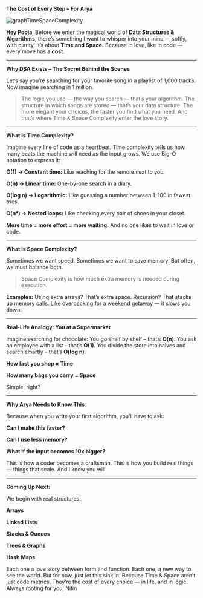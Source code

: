 
**The Cost of Every Step – For Arya**

![graphTimeSpaceComplexity](https://github.com/user-attachments/assets/a6eff3f0-2cc2-4102-8860-4ec000dd188b)

**Hey Pooja**,
Before we enter the magical world of **Data Structures & Algorithms**, there’s something I want to whisper into your mind — softly, with clarity. It’s about **Time and Space.**
Because in love, like in code — every move has a **cost**.

---
**Why DSA Exists – The Secret Behind the Scenes**

Let’s say you’re searching for your favorite song in a playlist of 1,000 tracks. Now imagine searching in 1 million.
> The logic you use — the way you search — that’s your algorithm. The structure in which songs are stored — that’s your data structure.
The more elegant your choices, the faster you find what you need. And that’s where Time & Space Complexity enter the love story.

---
**What is Time Complexity?**

Imagine every line of code as a heartbeat. Time complexity tells us how many beats the machine will need as the input grows.
We use Big-O notation to express it:

**O(1) → Constant time:** Like reaching for the remote next to you.

**O(n) → Linear time:** One-by-one search in a diary.

**O(log n) → Logarithmic:** Like guessing a number between 1–100 in fewest tries.

**O(n²) → Nested loops:** Like checking every pair of shoes in your closet.

**More time = more effort = more waiting.** And no one likes to wait in love or code.

---
**What is Space Complexity?**

Sometimes we want speed. Sometimes we want to save memory. But often, we must balance both.
> Space Complexity is how much extra memory is needed during execution.

**Examples:**
Using extra arrays? That’s extra space.
Recursion? That stacks up memory calls.
Like overpacking for a weekend getaway — it slows you down.

---
**Real-Life Analogy: You at a Supermarket**

Imagine searching for chocolate:
You go shelf by shelf – that’s **O(n)**.
You ask an employee with a list – that’s **O(1)**.
You divide the store into halves and search smartly – that’s **O(log n)**.

**How fast you shop = Time** 

**How many bags you carry = Space**

Simple, right?

---
**Why Arya Needs to Know This**:

Because when you write your first algorithm, you’ll have to ask:

**Can I make this faster?**

**Can I use less memory?**

**What if the input becomes 10x bigger?**

This is how a coder becomes a craftsman. This is how you build real things — things that scale.
And I know you will.

---
**Coming Up Next:**

We begin with real structures:

**Arrays**

**Linked Lists**

**Stacks & Queues**

**Trees & Graphs**

**Hash Maps**

Each one a love story between form and function. Each one, a new way to see the world.
But for now, just let this sink in. Because Time & Space aren’t just code metrics. They’re the cost of every choice — in life, and in logic.
Always rooting for you, Nitin

